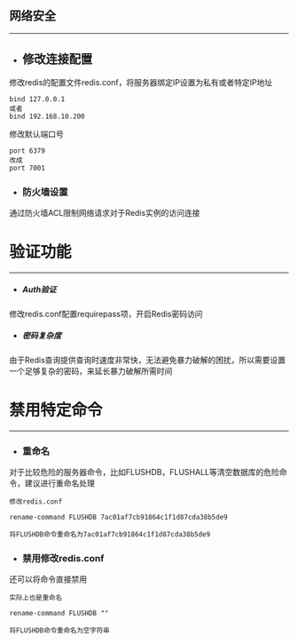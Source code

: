 ## 网络安全

---

* ## 修改连接配置

修改redis的配置文件redis.conf，将服务器绑定IP设置为私有或者特定IP地址

```Redis
bind 127.0.0.1
或者
bind 192.168.10.200
```

修改默认端口号

```Redis
port 6379
改成
port 7001
```

* ### 防火墙设置

通过防火墙ACL限制网络请求对于Redis实例的访问连接

# 验证功能

---

* ##### Auth验证

修改redis.conf配置requirepass项，开启Redis密码访问

* ##### 密码复杂度

由于Redis查询提供查询时速度非常快，无法避免暴力破解的困扰，所以需要设置一个足够复杂的密码，来延长暴力破解所需时间

# 禁用特定命令

---

* ### 重命名

对于比较危险的服务器命令，比如FLUSHDB，FLUSHALL等清空数据库的危险命令，建议进行重命名处理

```
修改redis.conf

rename-command FLUSHDB 7ac01af7cb91864c1f1d87cda38b5de9

将FLUSHDB命令重命名为7ac01af7cb91864c1f1d87cda38b5de9
```

* ### 禁用修改redis.conf

还可以将命令直接禁用

```
实际上也是重命名

rename-command FLUSHDB ""

将FLUSHDB命令重命名为空字符串
```



